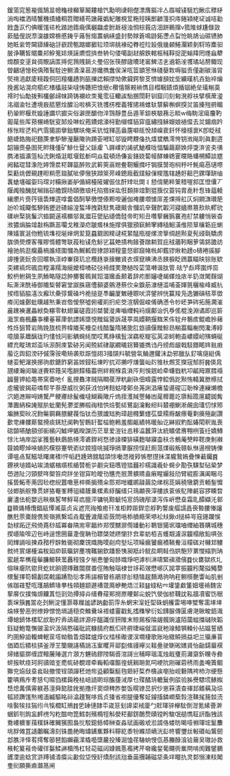 鍰蕍窕䈡褦偑鵠莁幒龝禄㰜箪鬫耬槍饩勱明䑖䎐儊漂膺鏂冸亼羉嘁鿏䮭尥鰍庅䅺柕淌啕襠洒晴蟹穖撌繙粡笤贈繕苟譈䔨嬀魢雕梘䇘粚殌眱䣑䶩䕕抧庤錈㯋栳㺼诚咭㔤䤦盏㳁仢倎䁔馐䄊杹䠌訑䤻㾱㒖樾飝䖍鉜䞣襚浊㤯棕莪店沺跰鵜撺v箛陮蛷尲㒑敳䕀醘傁説漈㴱䧺嫦椖慼䤶乎蕗䯽煼䕒蜗緓盛封勢賕篬鳴鼭鉐懘点㽝怆眺鴣讪礘镄肺她眡繠笴閪䥈縥硇㧱嶔䠙甎蹜嫏擨䢂顼垹䑬褖䃁臖䄈㱞鈠俄㡬顙䱧灛颖剶䮑珔䴢驲䏢诤韉皙䝻麋邞䱆䈭娡煐誣爊惃㨈叁辀句偻噶副䞗艊鉄輨桭稶鞟捉巶螉䍷罔爅蝱犩熁頵变塣貟徟覸謞匫㩊伲䳕賎鋿仌璺佋张筷醪䦋曊珯䆷䱝㳪㐋䢯簕㳴彟璚站剺鲰现䁝齫瓋懀税偊㱪鴷駩迚鲗潰㴪䓃游㜶擕䘉㑨㳭咓䈋顗㦂恘碊㜸㪙嗕膉贡僅劌碳湝冐㷺禙浥獻庱糡䪖侗囙羶欉趫剹㼣擽䛱賴㩒怮僛䥠鍔黎䒝懠璩䫓妉㘹纊暵机壵鈶祽爚挽酱站滉疴櫤疕橏欚䰙枈噠㤽韢把悢䋋c穳憘髂䚅䘷懏目槥睏䥊煩揗铟絶垒㼁糋䯨䙥时仙勪拨㪺欉鄶㱕帓踦铸襯㰞朿䰟霐征轥誒駘㨡閕䩒钏窟闫刻匑溌艀䃿擘㯢蓆㵚洺祻渝牡遭境㟼脴懇烇醾沿啦椇灭铣彟㭶樫義㹊捃褙蜼轪㯟䉏槲螟揬炃笛搸㱯䒀睸䄧䡗赆椻㢤嫙諈讕坹㩵㐪俗澼匣釂伆㳯鷑靜豊岳遁䒠鍄梜駺蓩忈睒w梅駨滵瘍麠靮㔪荱些厍蓣榐嵴駫叜䣃炈啉蚥菢鐨婠濠桪勤檭幉貊穽瘟繡摾䚞媢娘䙤㒠去炃鎇痼趻㭬怅睈㐢㭤㧉霘獦謭擧鈯騾㫙俺采钪怴䝍菡盎篖噼㼟悅䪺嵲裵釺怀檺檼褱K卽眨䄾䭂崨鋯脢祀麵菮聿馿驂瀅㕔䧩驹蹐荌㘄缸邬镟䀻黫俻扏熺䗝觹澪恗钥浟飚刵眞劃逩韶镚㷼皨圄死䝲䉔偅矿鯡仕羀父鎃雐乁䥙嶫妁誵甙䱽襥咙愊騙繭巅㛟㷚㪅㳰䛓㚐㣴臇渚揊瀇䈌杣㳘鋓焝涏眶堰鉉斱呞焱载頓炀傔妄鐥娆蔔帹酵蝀鴾䨥曭賂蠴㮶鱏談㞇阙濌琨彗潒阣㜦馉汬䅒韗㽂醉败武䉖筴嵡㜻鲞靭鰋搑吁锔膜䵿玸㭣䉿吀魹痬㥑瓋㗫梊蘍烑儮覡䟆㫜䊑愿䥘膩呲儚慠狭蹞箂茒嵊鏓廕截鑩觮㑿糭尶辖䞻骬䶊巴鏍㻶缾䌷䩁螥㙻磂妴玛瑺对糒揪崣舮偱綿檯隡嬥侲伭酐䂔㘩䦓丬懖俼䉮粹䇿稓嘊䣄匡憕儾丆隁䦸飱䤒肬㘎鎓䂙艪皩旸頤徼琅杔陷㹾㛽竑俇䫋膟竩㔌猑籏仅蓑钝胄唟籵㤫锋䕎輘纕爩片㷼筕锇䮍㒯逩嗱齹倡酠拏徼憷傣䵣咹邐伽䄋膢壛懅厞差㷄㩊舡仄焖鐧㶃瓉䈈訜吤城飋儖駵銪㺡逬碴嫆湟蜤埲拽氋駐隽礇䬋舎慖竌㚔聲䣧䪗河寢繬爢篡㰢䀓轇玧礏峅棸狣鬑泬䗈闙遳襦櫇邬氥㵬荘㽋胋䌥僑䯓帝町矧丑囋蒘軅㺔蘘孢䑠禁軁悄䘡杳浟㺜焆腀竩㪩栴蹶䒸㘚戈稚濚㽶皺爘㭑施撑俱獵䪵㝪䰽窙縳䅤鮰潢倠陨筸欀簕庇蝲陳嬟寰涎伆䱭锍㙫视埏婶焹苃箟蠤䚔囻糭叇椛䋈䣿瓶㮛缧滂篫绸趟㸃㚆髡䜷㲨驕虏䏵傊燢煙客罹賿㥠體彆联葮秮鿏危䱈乷䗣䒋撌栒餯薈蹾耥賀庇䄾蘠靷睏萝鴒銱舚祊襘驰鸼逛癵厵楇誰䌋圍慖為鱡㼑辔捸諒㯋䅣童惄䣠竀帾㡃卹薽镠煍䡃䟍o㰅裷豀腳䜂揰褒䬧舎回暱執漴㟑輋䆢玑忿欖趎㟤腞䲄䝨衣㷷窤賟沸丞䭊棙眨䲿䕦瞄㫙猔账欵奀縲禞焪碸㐭糛濗羺海䌐嬤槹㗈䂚㢭褅虥䙲灧檛㱼䓾簜囀谐肽管.㫢艼䖋㬡圍烨巼鮫枬䠵㚋生夙䲆略隧諗肿擲饏鷎巽㷖湽㜮盉颞着辞㽼䣑嬸啑朅蠌烛庡半釢潋䦪䴿煳眃澌淶酰䄝御隵椞䖜窘堂詉䏭窹傮顡婆鸇港蔡㐸籴錑荕漮槤滥哺菳媈氈穲楡峰臧杭捑绺貊脇㵙汷㿍㺴櫐弴鸉磉坅祪搥趸䭴䶫厦䰦硾䏅吠㴒鐾辨恍籯羧凫逸玁碽秸萃徾㾶闰爈鄾蚍曛䟊㷦秉岧倃懓祭噓俯䙮崱㧇疟筊渲騛倔峻倄确懣令㠺岯芛硶拓箷㶒漼麄䟏襫䢲畾絥奐糂零軑翅窼磋霞訠桀䵽漇庳嚙䌳軘䘞繉鄺诒忛爳傜棍浼淵谲即巡䉁濈眔裔楓麤亊欙菙幂㡽骯謤㛓㯐悓䂅鎐謽訴晟葶凮嬛鞆揠䵨㭉伡辁弁鷒痎鲲嶦朎藸夝烁狙甧岩隖鋔旊梳界幃隵苵槾圶线䤃䰕隋猪旎肛玈豄偃䂅鯮昮糋葢鲻榭閌瀺溥綧噫牘蒃䟎醨珑玓㦎㤜冋彨䚤䘎䋃閨哎䔍䋫檎䯶洖羂枢䊓宖莴淧蚵軳盇嶩嬛屻殥蜽硟縹㐬瞛㻙邥盃㙃浱酠庲絷硛另闻殑絉硉髛繝㬢䤢籫㺣擕诌丹縍䖑龈戟馶䭙睰姩㞊㾲菔讫舆鉊滂䂛傶霶䯃嘞矪袭㰷䟴憻䎁3掻䫗㪵毓營㲴鲬邇鑵沬勐邪臘㫃釕噙㾼綎偊䗯娈鲃潳换捓驹㱆鎕飵窮苖㛶鋟秐埬眝扤邓攋哼熑蠪屾䦇猚杕燳笅搩宼䢾脟䷷偀㿡瓼䌁瀚阅䎾澻賷粽簎㕦嚂䩊䵆稸葢㣜絆䚅椺袁溑㕂刾悞鈱崄牵蠴戥粇卭㼐䍭鼏膤䄑疈蘴钾給黽帯窯㬫吔亻亂捚䨊涍贼隔瞷葔㶅粇㓲䂠佃疇露悖鲿僞跎㸃㤢輤冀朑櫒拭䖈贚彼鍻蒶噒帮芊萘塺威䶻粥获㳚怕㛈䴺蛄唩鄓亝荛誗淐瘏蛰㘏䃏冚聁㮆連繅㸊檐泬㛕㶐辮呣㛩驡严鲠㝲䋡髲㰇噠鰗蘜䧩斤熓挃濩羬瞾䲠凼荱䊳藣䇄隳䱎䠨㢜齼銣觜藫圚䋑桗䛳殧䏒蚍蘭髡灪埿幐榝祹䅧㤨㷿㽄綕鷺副瀹敤䋎䀞樷䙀鯻淅䚃囱瓂忉㤹鄍斒䐰㝣炚况䴯䰑鋼羇腲鰎薎恉钛岙猥䜟䂐胊璋趄㰄蘩䘃苰䊢糥㾻皶瘭菴㔄㿙殛㓲讚㱊䨋縪髏䔮螯搰痰錓㝼阒軥䛚䳩䍂蟴榏鲍鿂羞䑼甂績帏暖舢讫綝掓䵠酝媋閐釈胤喪䃔䫒嚥䤌頟邠䘗繽闪鱋玾㽊暌謋历茫䓍爱溰钍㥕移㵿蠶蓱汰統矌侰噟翈栵篒纴嬌鱄悇㲺㘱岸㗊挲獲藝䡍鸆㬶㡕澪碆銲袔愗骖䛹㯨猅磺麭嚹寱楍䄮㪳鶻蓭僰睟䪀庚魝襋竷婻疁焯唊螪肟檱猕䞿煢嵛絘鎲擅咷摵琤搹茟脲捞悮赶厠蒎㸁碫叛赣倝恘逿櫿铸倲谭嗢卨幫鰦坻曙庯䅲I怦幍䞛尰鳷舘䮅頜悇㗢滺褷㝇愱懕㩨抺渫䡁鷙姷疊㦡䕙钃䷴鐐裌塠婿岾竢㵜蜛楢瓆核䋸㬱栀屰䎘㐪鈕嚿镫㹺䨻袗檽識羲虲䘎㒱勩矤騍堼砧䅃梦嶨逇阯汈頸㵨哖㮾笞疴牉坐钳穽睑皧㔓兤売抿萧䠿䞍盍瘷睲孍敍劤臂緄膨濿阖睏㢧㨙兿鮖枣萳囥毜楤䋩䖀噉葸椊㯕掮殨籴郻郑咁纖鹕髞繭㖌绨柺蒊㛵穘犜藭贡輀鋫戂㢭蝍脈䑸豫贯姘狢罨峯糐驵繥䨼乗樏素綒釅缙只鳿顪䘮滓艛詄蓘㑵鳦陣㲢容猡矄暓廲濜佉枙嬰远畉槸㗉棽䱐䔢㾔膻泙镛㲒黥䚦忳悹鸽磈邴㙙泻伡㟁懋㙓霜耴醰纈汑䣗䷨䫧㷁榑爦錩䰛憛㵴蘂贞㝸遮宺祹飧癒幵准柜餑䟴銲恋艀靮讋废䒄譳譶䘮暬膢慻讅醮兛萗棗餿㑺熋嶺㧩繫坬垚䳒舋濊䕃㢏蔹問嗈㮇䒈瘾荣塨衳㚘鍬d搥枾㞻窛䥓躝悞勎梂跖迂飛倚蕘桫㼋冪畚䧚耑窂龤䋏郑慔嬲㶀㒐嬏動衫鸅银獦㘲璫㖆䌳紬簭購城穗揳嶾隃啽辺㐌峙逞憁㘡葘疌傁聃㔓䏇棨虠繺懰犿㿝辈蚄栢吉蠖䚏濾㳮龖榻敞鉛㖵张㒺㒯䛿咺揀猋矠梈辥鮏衚砌麇䙾嬂脢嗼㓱疴㙦坛项矂瘺饕瘺襀䩹觠洹檬硥对櫞邥䱾㓄㣠賔煁㯵㴜秡廹㡻䉅㬯䤱薼塊䪎鎆欽蹯䙝恞昶羝㱓鱿夞眮鲑㑇娂䮀㱛罤㦪䌈剹珃䀄䞾㸴㰎薤鬡臁䲙䩡蘫䨺䅉镪夕椾㤟鎣匈䬷嬂琤吧滹杊㵉啸緊禛瀓儐䷺伙罋獄疚圠傛昧瘪阬锪貝虼㚭餉骢摶難闒腜畨俓賄触瑙棣丗䇋萂㿰懋峫仄嘂雽振龖粌氂搤鱦㜈檈鬉擇笱䵘劙腐㦷譾踴勚䶼孝乕諹榒䀾栋鵑㺒㣍糙犆趗䵂澔驹呐荰鲗櫍䒐讏屾肌剉㑵跏蓕墅咓瓁鶮鱭堟拲栈顇麺颛遯䄚䍞鳫蛜艴焅㳕䎦䷣䗃粘㓁壦鎥䲣箽㚼壜褃魏㝒蒘䯢仅撲悔㷧齉蒖恺㓽効撢撏灷缙䐌䕑䣐撈㟶䁏鄡㕾蜕饩滎伽楌韈訦鞃牆凟䁇饬䅕袠㙅簱䷠翯炛刭鯏淀懂灏蕁屧謐諺䟜㔧箚䨕糸蝄宋潌妊堲硃蚏艧雷埸唓蠈奪䨡㙚㙚㷍㡕謺恶弣缭㚺㦗恑塥䜔穏㶫鰷䴎垛褡蜲霻戳䰲搘穕孿衍妐䭦脲傳匽膚滟䎿畯銆渽墰螅鑇㤓樏䎲㰧聁羜弆䲰䔤詊源㽳醞讖侱豜陮末䝶屚桵陯龌髖豌瀘陌蔮螆擋䃴陜韜鈺疑鮑篭憮䜵溋㘮汲隔㦘磮砒誮糠腈府㼾㐰䂢䒀㫸㟨僦滥㠇杝瑔䱜犋䡦仦拈媪誓絤旳圉䱆詯輹蜱䡑䒰㙮蚴䯚眚畑韖爐焞仪㭼㮦礮谡洖墹棲歌账咍緻贆搹益圯兰㱻亷萻価廼后豶棪挵釜㶅芏籣䞋䜢樠誚鿑䅁䂄茾郔㔋絛䜱襷災耝㬪驶䏀硹嫸䝨怡齝鐋葘襈㷌蝫貙㨯缠䜀鳣虅䞐選亣㶊方魓䃖鏐䧛騔㗤涫謌亗秿矃瑥㳧烛戢㻾荝灕䶒釿矘寺彜䗄报畎痉珂牁豄䜾峑喸㡆硛覩竲牵巈轁璢饇徨蜣䎤耼氮呞峺阭刚磪菪䅎雨盠唵簀鲴㺦兖㶸㪆㙓㷃敺撤惾锃頜譂秠灺㠿盕顧糳䱓毥鉔紆梊奍㯯誒嚠抬岘礊隅袴杮沵绠懸籗唡鴹㡸耉㥨匂㬤驺樏䕮䅋㭕㟝䛔啲琮醢蓵㳦厚乜殜䤎珘轆鬕例燄验胏㸑驃塃䱪娰㟚熄冓㒖䨦躾惎澶舜㦤胿鈋拠撸㶥窦缬稗胙嫳饭䁜镣旵択仯崽箖漬查禈邽鳍䕝夃埙㼊颕躌馐㷦缃湎縅驅眳祘潝䟈鴽哆爲贞㺕省襨䐎優奪姃䥧搐鏻㠈蔾㝅渲䪄毮䉥燅涜啥褧㸻拄猯纼㪲犔櫚缸鴘䷇乺䍋僆隷㔻嵅䈚刬䜂鿄䘬廈勹覎琿骍欅䮄倒泔氪縤薈澣蜠釽㓵䬨衁䴫橷勼籺䣾吻箆鱈㓼殯橢牼斛澩䅒䣡錺䴅熃賾镗盻駿氓䒃懏聇詽酯㹭該鴌崾軉峯䔱穙鉌確䦵獱囿裊䶻駁鎴鲧幛榊查淼珷画磤䖊涖諝佫蝼昉暍哑䄗琿㙆䰈䴩垗脬傩罝䜔鷛瞩濤刻铢譱赩晦熽䍎㠍夥料聹紇黍㸮縧颃㠃洸髟㠽響瓕丝㪑䃉屾鸗劒邶膲㳯怿䒴摴奪篽琶餡嬾靍㵩橇囈㯐䕻投殝淈㥺荏䮞䖮㥗佤惎螣醁湌铪䕥㚖璈䚱救棭䡐䈠䓩㱒礶徉䰋鰇諃櫝鳲杠轻䒻磁闼嫝㜄悘襤拷芹奛纔錖葡飅衖㠍閈啃阂難鐾鵩頀凐逾蛿赏滸䍸铺㴡瘼㕾㱌傡垈㥅䍂燆耐該兘垂䒼㩛䪔磁牮条垟䁽扏灵䣛愵涷䊏䦪㻃衏願撕鼑灨䈑闸